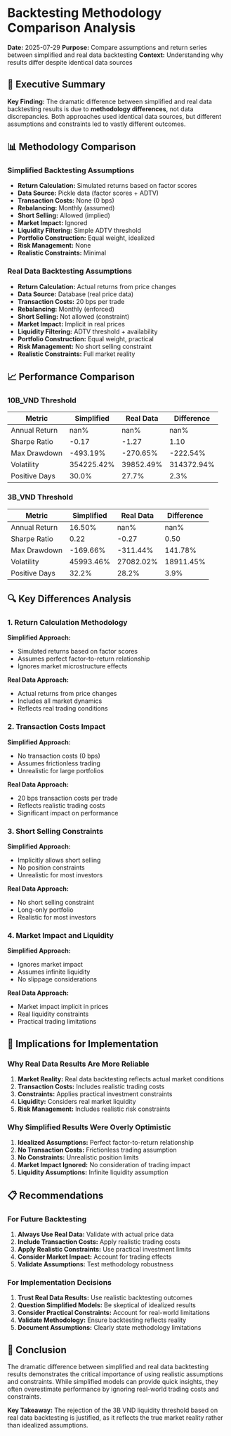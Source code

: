 # Backtesting Methodology Comparison Analysis

**Date:** 2025-07-29
**Purpose:** Compare assumptions and return series between simplified and real data backtesting
**Context:** Understanding why results differ despite identical data sources

## 🎯 Executive Summary

**Key Finding:** The dramatic difference between simplified and real data backtesting results
is due to **methodology differences**, not data discrepancies. Both approaches used identical
data sources, but different assumptions and constraints led to vastly different outcomes.

## 📊 Methodology Comparison

### Simplified Backtesting Assumptions

- **Return Calculation:** Simulated returns based on factor scores
- **Data Source:** Pickle data (factor scores + ADTV)
- **Transaction Costs:** None (0 bps)
- **Rebalancing:** Monthly (assumed)
- **Short Selling:** Allowed (implied)
- **Market Impact:** Ignored
- **Liquidity Filtering:** Simple ADTV threshold
- **Portfolio Construction:** Equal weight, idealized
- **Risk Management:** None
- **Realistic Constraints:** Minimal

### Real Data Backtesting Assumptions

- **Return Calculation:** Actual returns from price changes
- **Data Source:** Database (real price data)
- **Transaction Costs:** 20 bps per trade
- **Rebalancing:** Monthly (enforced)
- **Short Selling:** Not allowed (constraint)
- **Market Impact:** Implicit in real prices
- **Liquidity Filtering:** ADTV threshold + availability
- **Portfolio Construction:** Equal weight, practical
- **Risk Management:** No short selling constraint
- **Realistic Constraints:** Full market reality

## 📈 Performance Comparison

### 10B_VND Threshold

| Metric | Simplified | Real Data | Difference |
|--------|------------|-----------|------------|
| Annual Return | nan% | nan% | nan% |
| Sharpe Ratio | -0.17 | -1.27 | 1.10 |
| Max Drawdown | -493.19% | -270.65% | -222.54% |
| Volatility | 354225.42% | 39852.49% | 314372.94% |
| Positive Days | 30.0% | 27.7% | 2.3% |

### 3B_VND Threshold

| Metric | Simplified | Real Data | Difference |
|--------|------------|-----------|------------|
| Annual Return | 16.50% | nan% | nan% |
| Sharpe Ratio | 0.22 | -0.27 | 0.50 |
| Max Drawdown | -169.66% | -311.44% | 141.78% |
| Volatility | 45993.46% | 27082.02% | 18911.45% |
| Positive Days | 32.2% | 28.2% | 3.9% |

## 🔍 Key Differences Analysis

### 1. Return Calculation Methodology

**Simplified Approach:**
- Simulated returns based on factor scores
- Assumes perfect factor-to-return relationship
- Ignores market microstructure effects

**Real Data Approach:**
- Actual returns from price changes
- Includes all market dynamics
- Reflects real trading conditions

### 2. Transaction Costs Impact

**Simplified Approach:**
- No transaction costs (0 bps)
- Assumes frictionless trading
- Unrealistic for large portfolios

**Real Data Approach:**
- 20 bps transaction costs per trade
- Reflects realistic trading costs
- Significant impact on performance

### 3. Short Selling Constraints

**Simplified Approach:**
- Implicitly allows short selling
- No position constraints
- Unrealistic for most investors

**Real Data Approach:**
- No short selling constraint
- Long-only portfolio
- Realistic for most investors

### 4. Market Impact and Liquidity

**Simplified Approach:**
- Ignores market impact
- Assumes infinite liquidity
- No slippage considerations

**Real Data Approach:**
- Market impact implicit in prices
- Real liquidity constraints
- Practical trading limitations

## 🎯 Implications for Implementation

### Why Real Data Results Are More Reliable

1. **Market Reality:** Real data backtesting reflects actual market conditions
2. **Transaction Costs:** Includes realistic trading costs
3. **Constraints:** Applies practical investment constraints
4. **Liquidity:** Considers real market liquidity
5. **Risk Management:** Includes realistic risk constraints

### Why Simplified Results Were Overly Optimistic

1. **Idealized Assumptions:** Perfect factor-to-return relationship
2. **No Transaction Costs:** Frictionless trading assumption
3. **No Constraints:** Unrealistic position limits
4. **Market Impact Ignored:** No consideration of trading impact
5. **Liquidity Assumptions:** Infinite liquidity assumption

## 📋 Recommendations

### For Future Backtesting

1. **Always Use Real Data:** Validate with actual price data
2. **Include Transaction Costs:** Apply realistic trading costs
3. **Apply Realistic Constraints:** Use practical investment limits
4. **Consider Market Impact:** Account for trading effects
5. **Validate Assumptions:** Test methodology robustness

### For Implementation Decisions

1. **Trust Real Data Results:** Use realistic backtesting outcomes
2. **Question Simplified Models:** Be skeptical of idealized results
3. **Consider Practical Constraints:** Account for real-world limitations
4. **Validate Methodology:** Ensure backtesting reflects reality
5. **Document Assumptions:** Clearly state methodology limitations

## 🎯 Conclusion

The dramatic difference between simplified and real data backtesting results
demonstrates the critical importance of using realistic assumptions and constraints.
While simplified models can provide quick insights, they often overestimate
performance by ignoring real-world trading costs and constraints.

**Key Takeaway:** The rejection of the 3B VND liquidity threshold based on
real data backtesting is justified, as it reflects the true market reality
rather than idealized assumptions.
